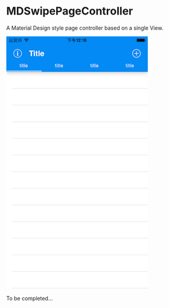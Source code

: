 # MDSwipePageController

A Material Design style page controller based on a single View.

![](example.png)

To be completed…